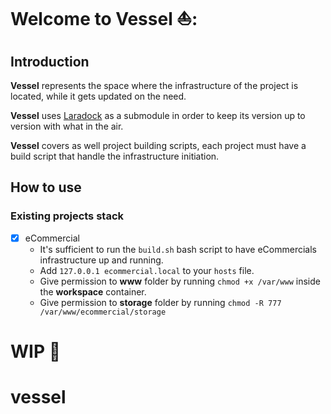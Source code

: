# Welcome to Vessel ⛵:
## Introduction
**Vessel** represents the space where the infrastructure of the project is located, while it gets updated on the need.

**Vessel** uses [Laradock](https://github.com/laradock/laradock) as a submodule in order to keep its version up to version with what in the air.

**Vessel** covers as well project building scripts, each project must have a build script that handle the infrastructure initiation.

## How to use
### Existing projects stack
- [x] eCommercial
    - It's sufficient to run the `build.sh` bash script to have eCommercials infrastructure up and running.
    - Add `127.0.0.1 ecommercial.local` to your `hosts` file.
    - Give permission to **www** folder by running `chmod +x /var/www` inside the **workspace** container.
    - Give permission to **storage** folder by running `chmod -R 777 /var/www/ecommercial/storage`

# WIP :construction:
# vessel
